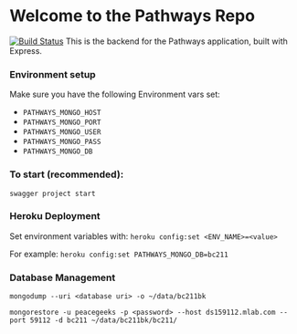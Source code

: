 # Welcome to the Pathways Repo
[![Build Status](https://travis-ci.org/pg-irc/pathways-backend.svg?branch=master)](https://travis-ci.org/pg-irc/pathways-backend)
This is the backend for the Pathways application, built with Express.

### Environment setup
Make sure you have the following Environment vars set:

 * `PATHWAYS_MONGO_HOST`
 * `PATHWAYS_MONGO_PORT`
 * `PATHWAYS_MONGO_USER`
 * `PATHWAYS_MONGO_PASS`
 * `PATHWAYS_MONGO_DB`

### To start (recommended):
`swagger project start`

### Heroku Deployment
Set environment variables with:
`heroku config:set <ENV_NAME>=<value>`

For example:
`heroku config:set PATHWAYS_MONGO_DB=bc211`

### Database Management

`mongodump --uri <database uri> -o ~/data/bc211bk`

`mongorestore -u peacegeeks -p <password> --host ds159112.mlab.com --port 59112 -d bc211 ~/data/bc211bk/bc211/`

